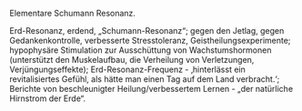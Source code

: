 Elementare Schumann Resonanz.

Erd-Resonanz, erdend, „Schumann-Resonanz“; gegen den Jetlag, gegen Gedankenkontrolle, verbesserte Stresstoleranz, Geistheilungsexperimente; hypophysäre Stimulation zur Ausschüttung von Wachstumshormonen (unterstützt den Muskelaufbau, die Verheilung von Verletzungen, Verjüngungseffekte); Erd-Resonanz-Frequenz - ‚hinterlässt ein revitalisiertes Gefühl, als hätte man einen Tag auf dem Land verbracht.‘; Berichte von beschleunigter Heilung/verbessertem Lernen - „der natürliche Hirnstrom der Erde“.